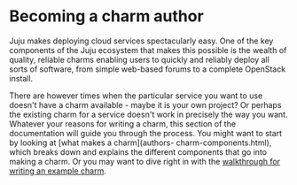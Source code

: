 # Becoming a charm author

Juju makes deploying cloud services spectacularly easy. One of the key
components of the Juju ecosystem that makes this possible is the wealth of
quality, reliable charms enabling users to quickly and reliably deploy all sorts
of software, from simple web-based forums to a complete OpenStack install.

There are however times when the particular service you want to use doesn't have
a charm available - maybe it is your own project? Or perhaps the existing charm
for a service doesn't work in precisely the way you want. Whatever your reasons
for writing a charm, this section of the documentation will guide you through
the process. You might want to start by looking at [what makes a charm](authors-
charm-components.html), which breaks down and explains the different components
that go into making a charm. Or you may want to dive right in with the
[walkthrough for writing an example charm](authors-charm-writing.html).
